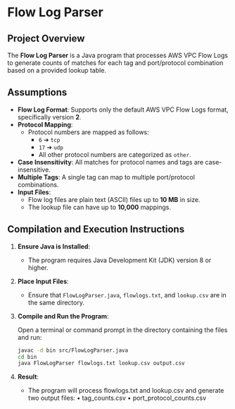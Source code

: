 # Flow Log Parser

## Project Overview

The **Flow Log Parser** is a Java program that processes AWS VPC Flow Logs to generate counts of matches for each tag and port/protocol combination based on a provided lookup table.

## Assumptions

- **Flow Log Format**: Supports only the default AWS VPC Flow Logs format, specifically version **2**.
- **Protocol Mapping**:
  - Protocol numbers are mapped as follows:
    - `6` ➔ `tcp`
    - `17` ➔ `udp`
    - All other protocol numbers are categorized as `other`.
- **Case Insensitivity**: All matches for protocol names and tags are case-insensitive.
- **Multiple Tags**: A single tag can map to multiple port/protocol combinations.
- **Input Files**:
  - Flow log files are plain text (ASCII) files up to **10 MB** in size.
  - The lookup file can have up to **10,000** mappings.

## Compilation and Execution Instructions

1. **Ensure Java is Installed**:

   - The program requires Java Development Kit (JDK) version 8 or higher.

2. **Place Input Files**:

   - Ensure that `FlowLogParser.java`, `flowlogs.txt`, and `lookup.csv` are in the same directory.

3. **Compile and Run the Program**:

   Open a terminal or command prompt in the directory containing the files and run:

   ```bash
   javac -d bin src/FlowLogParser.java
   cd bin             
   java FlowLogParser flowlogs.txt lookup.csv output.csv
   ```

4. **Result**:

   - The program will process flowlogs.txt and lookup.csv and generate two output files:
	•	tag_counts.csv
	•	port_protocol_counts.csv